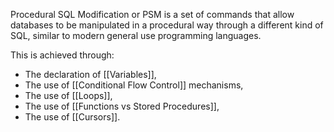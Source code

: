 
Procedural SQL Modification or PSM is a set of commands that allow databases to be manipulated in a procedural way through a different kind of SQL, similar to modern general use programming languages.


This is achieved through:

- The declaration of [[Variables]],
- The use of [[Conditional Flow Control]] mechanisms,
- The use of [[Loops]],
- The use of [[Functions vs Stored Procedures]],
- The use of [[Cursors]].